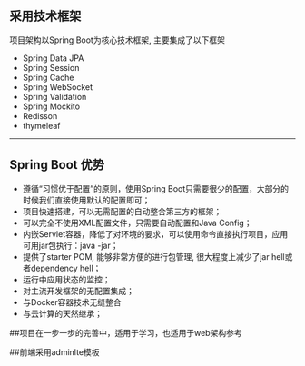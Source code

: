## 采用技术框架
项目架构以Spring Boot为核心技术框架, 主要集成了以下框架
- Spring Data JPA
- Spring Session
- Spring Cache
- Spring WebSocket
- Spring Validation
- Spring Mockito
- Redisson
- thymeleaf

------------


## Spring Boot 优势
- 遵循“习惯优于配置”的原则，使用Spring Boot只需要很少的配置，大部分的时候我们直接使用默认的配置即可；
- 项目快速搭建，可以无需配置的自动整合第三方的框架；
- 可以完全不使用XML配置文件，只需要自动配置和Java Config；
- 内嵌Servlet容器，降低了对环境的要求，可以使用命令直接执行项目，应用可用jar包执行：java -jar；
- 提供了starter POM, 能够非常方便的进行包管理, 很大程度上减少了jar hell或者dependency hell；
- 运行中应用状态的监控；
- 对主流开发框架的无配置集成；
- 与Docker容器技术无缝整合
- 与云计算的天然继承；

##项目在一步一步的完善中，适用于学习，也适用于web架构参考

##前端采用adminlte模板